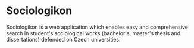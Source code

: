# Sociologikon

Sociologikon is a web application which enables easy and comprehensive search in student's sociological works (bachelor's, master's thesis and dissertations) defended on Czech universities.
